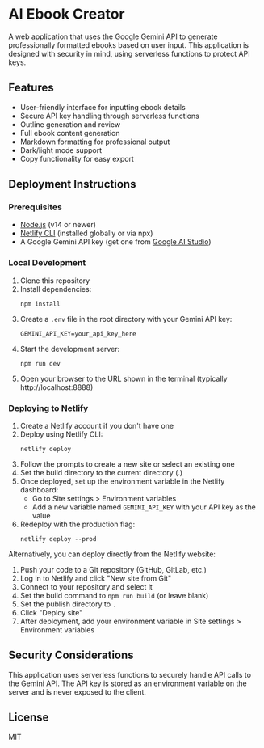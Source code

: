 # AI Ebook Creator

A web application that uses the Google Gemini API to generate professionally formatted ebooks based on user input. This application is designed with security in mind, using serverless functions to protect API keys.

## Features

- User-friendly interface for inputting ebook details
- Secure API key handling through serverless functions
- Outline generation and review
- Full ebook content generation
- Markdown formatting for professional output
- Dark/light mode support
- Copy functionality for easy export

## Deployment Instructions

### Prerequisites

- [Node.js](https://nodejs.org/) (v14 or newer)
- [Netlify CLI](https://docs.netlify.com/cli/get-started/) (installed globally or via npx)
- A Google Gemini API key (get one from [Google AI Studio](https://makersuite.google.com/app/apikey))

### Local Development

1. Clone this repository
2. Install dependencies:
   ```
   npm install
   ```
3. Create a `.env` file in the root directory with your Gemini API key:
   ```
   GEMINI_API_KEY=your_api_key_here
   ```
4. Start the development server:
   ```
   npm run dev
   ```
5. Open your browser to the URL shown in the terminal (typically http://localhost:8888)

### Deploying to Netlify

1. Create a Netlify account if you don't have one
2. Deploy using Netlify CLI:
   ```
   netlify deploy
   ```
3. Follow the prompts to create a new site or select an existing one
4. Set the build directory to the current directory (.)
5. Once deployed, set up the environment variable in the Netlify dashboard:
   - Go to Site settings > Environment variables
   - Add a new variable named `GEMINI_API_KEY` with your API key as the value
6. Redeploy with the production flag:
   ```
   netlify deploy --prod
   ```

Alternatively, you can deploy directly from the Netlify website:

1. Push your code to a Git repository (GitHub, GitLab, etc.)
2. Log in to Netlify and click "New site from Git"
3. Connect to your repository and select it
4. Set the build command to `npm run build` (or leave blank)
5. Set the publish directory to `.`
6. Click "Deploy site"
7. After deployment, add your environment variable in Site settings > Environment variables

## Security Considerations

This application uses serverless functions to securely handle API calls to the Gemini API. The API key is stored as an environment variable on the server and is never exposed to the client.

## License

MIT